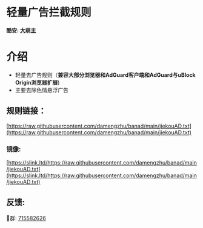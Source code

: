 # 轻量广告拦截规则
**酷安: [大萌主](http://www.coolapk.com/u/843395)**
# 介绍
* 轻量去广告规则（**兼容大部分浏览器和AdGuard客户端和AdGuard与uBlock Origin浏览器扩展**)
* 主要去除色情悬浮广告

## 规则链接：
[https://raw.githubusercontent.com/damengzhu/banad/main/jiekouAD.txt](https://raw.githubusercontent.com/damengzhu/banad/main/jiekouAD.txt) 
### 镜像: 
[https://slink.ltd/https://raw.githubusercontent.com/damengzhu/banad/main/jiekouAD.txt](https://slink.ltd/https://raw.githubusercontent.com/damengzhu/banad/main/jiekouAD.txt)

## 反馈: 
🐧群: [715582626](https://jq.qq.com/?_wv=1027&k=1jx8rV2k) 
 

